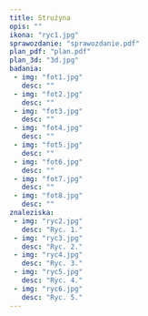 ```yaml
---
title: Strużyna
opis: ""
ikona: "ryc1.jpg"
sprawozdanie: "sprawozdanie.pdf"
plan_pdf: "plan.pdf"
plan_3d: "3d.jpg"
badania:
 - img: "fot1.jpg"
   desc: ""
 - img: "fot2.jpg"
   desc: ""
 - img: "fot3.jpg"
   desc: ""
 - img: "fot4.jpg"
   desc: ""
 - img: "fot5.jpg"
   desc: ""
 - img: "fot6.jpg"
   desc: ""
 - img: "fot7.jpg"
   desc: ""
 - img: "fot8.jpg"
   desc: ""
znaleziska:
 - img: "ryc2.jpg"
   desc: "Ryc. 1."
 - img: "ryc3.jpg"
   desc: "Ryc. 2."
 - img: "ryc4.jpg"
   desc: "Ryc. 3."
 - img: "ryc5.jpg"
   desc: "Ryc. 4."
 - img: "ryc6.jpg"
   desc: "Ryc. 5."
---
```

